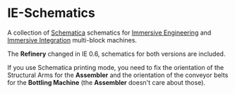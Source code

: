 # IE-Schematics
A collection of [Schematica](http://www.curse.com/mc-mods/minecraft/225603-schematica) schematics for [Immersive Engineering](http://www.curse.com/mc-mods/minecraft/231951-immersive-engineering) and [Immersive Integration](http://www.curse.com/mc-mods/minecraft/232159-immersive-integration) multi-block machines.

The **Refinery** changed in IE 0.6, schematics for both versions are included.

If you use Schematica printing mode, you need to fix the orientation of the Structural Arms for the **Assembler** and the orientation of the conveyor belts for the **Bottling Machine** (the **Assembler** doesn't care about those).
